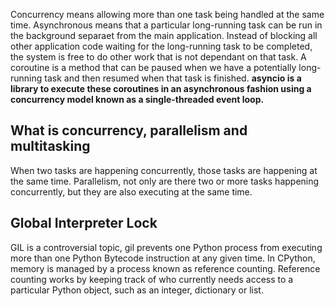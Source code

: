 Concurrency means allowing more than one task being handled at the same time.
Asynchronous means that a particular long-running task can be run in the background separaet from the main application. Instead of blocking all other application code waiting for the long-running task to be completed, the system is free to do other work that is not dependant on that task.
A coroutine is a method that can be paused when we have a potentially long-running task and then resumed when that task is finished. **asyncio is a library to execute these coroutines in an asynchronous fashion using a concurrency model known as a single-threaded event loop.**

## What is concurrency, parallelism and multitasking
When two tasks are happening concurrently, those tasks are happening at the same time.
Parallelism, not only are there two or more tasks happening concurrently, but they are also executing at the same time.

## Global Interpreter Lock
GIL is a controversial topic, gil prevents one Python process from executing more than one Python Bytecode instruction at any given time. In CPython, memory is managed by a process known as reference counting. Reference counting works by keeping track of who currently needs access to a particular Python object, such as an integer, dictionary or list.
